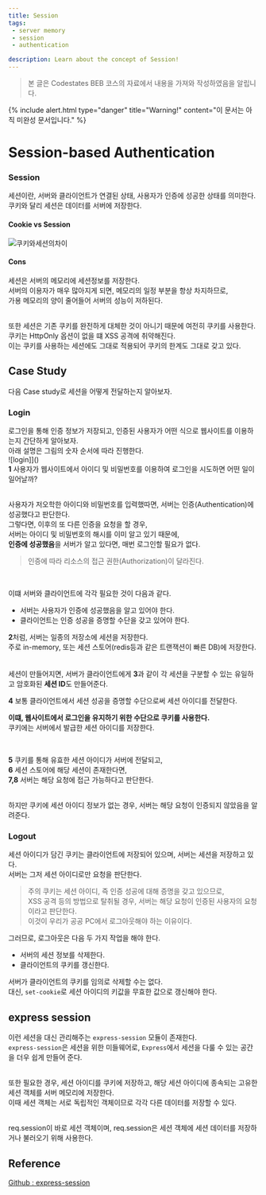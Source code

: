 ```yaml
---
title: Session
tags: 
 - server memory
 - session
 - authentication

description: Learn about the concept of Session!
---
```


>   본 글은 Codestates BEB 코스의 자료에서 내용을 가져와 작성하였음을 알립니다.  

{% include alert.html type="danger" title="Warning!" content="이 문서는 아직 미완성 문서입니다." %}

# Session-based Authentication

### Session
세션이란, 서버와 클라이언트가 연결된 상태, 사용자가 인증에 성공한 상태를 의미한다.  
쿠키와 달리 세션은 데이터를 서버에 저장한다.  

#### Cookie vs Session
![쿠키와세션의차이]()

#### Cons
세션은 서버의 메모리에 세션정보를 저장한다.  
서버의 이용자가 매우 많아지게 되면, 메모리의 일정 부분을 항상 차지하므로,  
가용 메모리의 양이 줄어들어 서버의 성능이 저하된다.  
<br>  

또한 세션은 기존 쿠키를 완전하게 대체한 것이 아니기 때문에 여전히 쿠키를 사용한다.  
쿠키는 HttpOnly 옵션이 없을 떄 XSS 공격에 취약해진다.  
이는 쿠키를 사용하는 세션에도 그대로 적용되어 쿠키의 한계도 그대로 갖고 있다.  

## Case Study
다음 Case study로 세션을 어떻게 전달하는지 알아보자.  

### Login
로그인을 통해 인증 정보가 저장되고, 인증된 사용자가 어떤 식으로 웹사이트를 이용하는지 간단하게 알아보자.  
아래 설명은 그림의 숫자 순서에 따라 진행한다.  
![login]]()  
**1**
사용자가 웹사이트에서 아이디 및 비밀번호를 이용하여 로그인을 시도하면 어떤 일이 일어날까?  
<br>

사용자가 저오학한 아이디와 비밀번호를 입력했따면, 서버는 인증(Authentication)에 성공했다고 판단한다.  
그렇다면, 이후의 또 다른 인증을 요청을 할 경우,  
서버는 아이디 및 비밀번호의 해시를 이미 알고 있기 때문에,  
**인증에 성공했음**을 서버가 알고 있다면, 매번 로그인할 필요가 없다.  
> 인증에 따라 리소스의 접근 권한(Authorization)이 달라진다.  
<br>  

이떄 서버와 클라이언트에 각각 필요한 것이 다음과 같다.  
- 서버는 사용자가 인증에 성공했음을 알고 있어야 한다.  
- 클라이언트는 인증 성공을 증명할 수단을 갖고 있어야 한다.  

**2**처럼, 서버는 일종의 저장소에 세션을 저장한다.  
주로 in-memory, 또는 세션 스토어(redis등과 같은 트랜잭션이 빠른 DB)에 저장한다.  
<br>  
세션이 만들어지면, 서버가 클라이언트에게 **3**과 같이 각 세션을 구분할 수 있는 유일하고 암호화된 **세션 ID**도 만들어준다.  

**4** 보통 클라이언트에서 세션 성공을 증명할 수단으로써 세션 아이디를 전달한다.  

**이떄, 웹사이트에서 로그인을 유지하기 위한 수단으로 쿠키를 사용한다.**  
쿠키에는 서버에서 발급한 세션 아이디를 저장한다.  

<br>  

**5** 쿠키를 통해 유효한 세션 아이디가 서버에 전달되고,  
**6** 세션 스토어에 해당 세션이 존재한다면,  
**7,8** 서버는 해당 요청에 접근 가능하다고 판단한다.  
<br>  

하지만 쿠키에 세션 아이디 정보가 없는 경우, 서버는 해당 요청이 인증되지 않았음을 알려준다.  

### Logout
세션 아이디가 담긴 쿠키는 클라이언트에 저장되어 있으며, 서버는 세션을 저장하고 있다.  
서버는 그저 세션 아이디로만 요청을 판단한다.  
> 주의 
> 쿠키는 세션 아이디, 즉 인증 성공에 대해 증명을 갖고 있으므로,  
> XSS 공격 등의 방법으로 탈취될 경우, 서버는 해당 요청이 인증된 사용자의 요청이라고 판단한다.  
> 이것이 우리가 공공 PC에서 로그아웃해야 하는 이유이다.  

그러므로, 로그아웃은 다음 두 가지 작업을 해야 한다.  
- 서버의 세션 정보를 삭제한다.  
- 클라이언트의 쿠키를 갱신한다.  

서버가 클라이언트의 쿠키를 임의로 삭제할 수는 없다.  
대신, `set-cookie`로 세션 아이디의 키값을 무효한 값으로 갱신해야 한다.  

## express session
이런 세션을 대신 관리해주는 `express-session` 모듈이 존재한다.  
`express-session`은 세션을 위한 미들웨어로, `Express`에서 세션을 다룰 수 있는 공간을 더우 쉽게 만들어 준다.  
<br>  

또한 필요한 경우, 세션 아이디를 쿠키에 저장하고, 해당 세션 아이디에 종속되는 고유한 세션 객체를 서버 메모리에 저장한다.  
이때 세션 객체는 서로 독립적인 객체이므로 각각 다른 데이터를 저장할 수 있다.  
<br>  

req.session이 바로 세션 객체이며, req.session은 세션 객체에 세션 데이터를 저장하거나 불러오기 위해 사용한다.  

## Reference
[Github : express-session](https://github.com/expressjs/session#reqsession)  